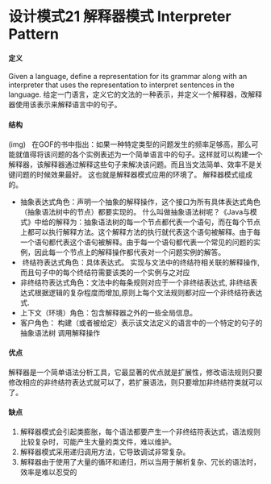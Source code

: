 # 设计模式21 解释器模式 Interpreter Pattern


#### 定义
Given a language, define a representation for its grammar along with an interpreter that uses the representation to interpret sentences in the language.
给定一门语言，定义它的文法的一种表示，并定义一个解释器，改解释器使用该表示来解释语言中的句子。

#### 结构
(img)
  在GOF的书中指出：如果一种特定类型的问题发生的频率足够高，那么可能就值得将该问题的各个实例表述为一个简单语言中的句子。这样就可以构建一个解释器，该解释器通过解释这些句子来解决该问题。而且当文法简单、效率不是关键问题的时候效果最好。
这也就是解释器模式应用的环境了。
解释器模式组成的。
- 抽象表达式角色：声明一个抽象的解释操作，这个接口为所有具体表达式角色（抽象语法树中的节点）都要实现的。
什么叫做抽象语法树呢？《Java与模式》中给的解释为：抽象语法树的每一个节点都代表一个语句，而在每个节点上都可以执行解释方法。这个解释方法的执行就代表这个语句被解释。由于每一个语句都代表这个语句被解释。由于每一个语句都代表一个常见的问题的实例，因此每一个节点上的解释操作都代表对一个问题实例的解答。
-  终结符表达式角色：具体表达式。
	 实现与文法中的终结符相关联的解释操作,而且句子中的每个终结符需要该类的一个实例与之对应
- 非终结符表达式角色：文法中的每条规则对应于一个非终结表达式, 非终结表达式根据逻辑的复杂程度而增加,原则上每个文法规则都对应一个非终结符表达式.
- 上下文（环境）角色：包含解释器之外的一些全局信息。
- 客户角色：
	构建（或者被给定）表示该文法定义的语言中的一个特定的句子的抽象语法树
调用解释操作


#### 优点
解释器是一个简单语法分析工具，它最显著的优点就是扩展性，修改语法规则只要修改相应的非终结符表达式就可以了，若扩展语法，则只要增加非终结符类就可以了。

#### 缺点
1. 解释器模式会引起类膨胀，每个语法都要产生一个非终结符表达式，语法规则比较复杂时，可能产生大量的类文件，难以维护。
2. 解释器模式采用递归调用方法，它导致调试非常复杂。
3. 解释器由于使用了大量的循环和递归，所以当用于解析复杂、冗长的语法时，效率是难以忍受的